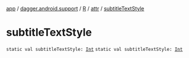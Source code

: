 [app](../../../index.md) / [dagger.android.support](../../index.md) / [R](../index.md) / [attr](index.md) / [subtitleTextStyle](./subtitle-text-style.md)

# subtitleTextStyle

`static val subtitleTextStyle: `[`Int`](https://kotlinlang.org/api/latest/jvm/stdlib/kotlin/-int/index.html)
`static val subtitleTextStyle: `[`Int`](https://kotlinlang.org/api/latest/jvm/stdlib/kotlin/-int/index.html)